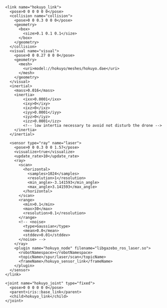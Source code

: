 <!--add lidar-->
    <link name="hokuyo_link">
      <pose>0 0 0 0 0 0</pose>
      <collision name="collision">
        <pose>0 0 0.3 0 0 0</pose>
        <geometry>
          <box>
            <size>0.1 0.1 0.1</size>
          </box>
        </geometry>
      </collision>
      <visual name="visual">
        <pose>0 0 0.27 0 0 0</pose>
        <geometry>
          <mesh>
            <uri>model://hokuyo/meshes/hokuyo.dae</uri>
          </mesh>
        </geometry>
      </visual>
      <inertial>
        <mass>0.016</mass>
        <inertia>
            <ixx>0.0001</ixx>
            <ixy>0</ixy>
            <ixz>0</ixz>
            <iyy>0.0001</iyy>
            <iyz>0</iyz>
            <izz>0.0001</izz>
            <!-- low intertia necessary to avoid not disturb the drone -->
        </inertia>
      </inertial>

      <sensor type="ray" name="laser">
        <pose>0 0 0.3 0 0 1.57</pose>
        <visualize>true</visualize>
        <update_rate>10</update_rate>
        <ray>
          <scan>
            <horizontal>
              <samples>1024</samples>
              <resolution>1</resolution>
              <min_angle>-3.141593</min_angle>
              <max_angle>3.141593</max_angle>
            </horizontal>
          </scan>
          <range>
            <min>0.1</min>
            <max>30</max>
            <resolution>0.1</resolution>
          </range>
          <!-- <noise>
            <type>Gaussian</type>
            <mean>0.0</mean>
            <stddev>0.01</stddev>
          </noise> -->
        </ray>
        <plugin name="hokuyo_node" filename="libgazebo_ros_laser.so">
          <robotNamespace></robotNamespace>
          <topicName>/spur/laser/scan</topicName>
          <frameName>/hokuyo_sensor_link</frameName>
        </plugin>
      </sensor>
    </link>

    <joint name="hokuyo_joint" type="fixed">
      <pose>0 0 0 0 0 0</pose>
      <parent>iris::base_link</parent>
      <child>hokuyo_link</child>
    </joint>
